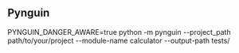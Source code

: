 ## Pynguin
PYNGUIN_DANGER_AWARE=true python -m pynguin --project_path path/to/your/project --module-name calculator --output-path tests/
